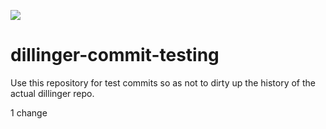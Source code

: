 ![](http://localhost:3000/shields/june07/dillinger-commit-testing)

# dillinger-commit-testing
Use this repository for test commits so as not to dirty up the history of the actual dillinger repo.

1 change


